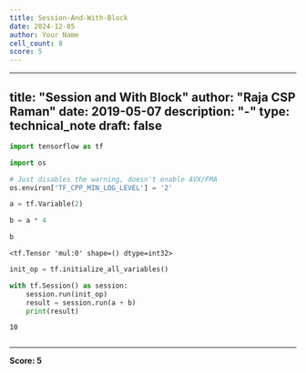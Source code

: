 ```yaml
---
title: Session-And-With-Block
date: 2024-12-05
author: Your Name
cell_count: 8
score: 5
---
```


---
title: "Session and With Block"
author: "Raja CSP Raman"
date: 2019-05-07
description: "-"
type: technical_note
draft: false
---

```python
import tensorflow as tf

import os

# Just disables the warning, doesn't enable AVX/FMA
os.environ['TF_CPP_MIN_LOG_LEVEL'] = '2'
```


```python
a = tf.Variable(2)
```


```python
b = a * 4
```


```python
b
```




    <tf.Tensor 'mul:0' shape=() dtype=int32>




```python
init_op = tf.initialize_all_variables()
```


```python
with tf.Session() as session:
    session.run(init_op)
    result = session.run(a + b)
    print(result)
```

    10



```python

```


---
**Score: 5**